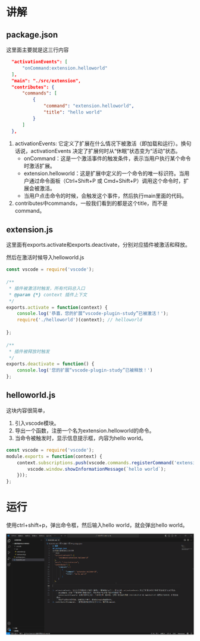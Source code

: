# 讲解
## package.json
这里面主要就是这三行内容
```json
  "activationEvents": [
      "onCommand:extension.helloworld"
  ],
  "main": "./src/extension",
  "contributes": {
      "commands": [
          {
              "command": "extension.helloworld",
              "title": "hello world"
          }
      ]
  },
```


1. activationEvents: 它定义了扩展在什么情况下被激活（即加载和运行）。换句话说，activationEvents 决定了扩展何时从“休眠”状态变为“活动”状态。
    - onCommand：这是一个激活事件的触发条件，表示当用户执行某个命令时激活扩展。
    - extension.helloworld：这是扩展中定义的一个命令的唯一标识符。当用户通过命令面板（Ctrl+Shift+P 或 Cmd+Shift+P）调用这个命令时，扩展会被激活。
    - 当用户点击命令的时候，会触发这个事件，然后执行main里面的代码。
2. contributes中commands，一般我们看到的都是这个title，而不是command。

## extension.js

这里面有exports.activate和exports.deactivate，分别对应插件被激活和释放。

然后在激活时候导入helloworld.js
```js
const vscode = require('vscode');

/**
 * 插件被激活时触发，所有代码总入口
 * @param {*} context 插件上下文
 */
exports.activate = function(context) {
    console.log('恭喜，您的扩展“vscode-plugin-study”已被激活！');
    require('./helloworld')(context); // helloworld

};

/**
 * 插件被释放时触发
 */
exports.deactivate = function() {
    console.log('您的扩展“vscode-plugin-study”已被释放！')
};
```

## helloworld.js
这块内容很简单，
1. 引入vscode模块。
2. 导出一个函数，注册一个名为extension.helloworld的命令。
3. 当命令被触发时，显示信息提示框，内容为hello world。
```js
const vscode = require('vscode');
module.exports = function(context) {
    context.subscriptions.push(vscode.commands.registerCommand('extension.helloworld', (uri) => {
        vscode.window.showInformationMessage(`hello world`);
    }));
};
```

# 运行
使用ctrl+shift+p，弹出命令框，然后输入hello world，就会弹出hello world。

![视频](../source/video/helloworld.gif)
